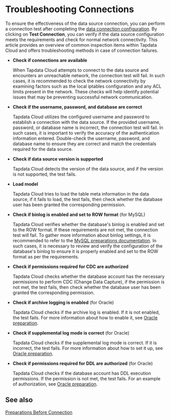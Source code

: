# Troubleshooting Connections

To ensure the effectiveness of the data source connection, you can perform a connection test after completing the [data connection configuration](../prerequisites/README.md). By clicking on **Test Connection**, you can verify if the data source configuration meets the requirements and check for normal network connectivity. This article provides an overview of common inspection items within Tapdata Cloud and offers troubleshooting methods in case of connection failures.

- **Check if connections are available**

   When Tapdata Cloud attempts to connect to the data source and encounters an unreachable network, the connection test will fail. In such cases, it is recommended to check the network connectivity by examining factors such as the local iptables configuration and any ACL limits present in the network. These checks will help identify potential issues that may be preventing successful network communication.

- **Check if the username, password, and database are correct**

   Tapdata Cloud utilizes the configured username and password to establish a connection with the data source. If the provided username, password, or database name is incorrect, the connection test will fail. In such cases, it is important to verify the accuracy of the authentication information entered. Double-check the username, password, and database name to ensure they are correct and match the credentials required for the data source.

- **Check if data source version is supported**

   Tapdata Cloud detects the version of the data source, and if the version is not supported, the test fails.

- **Load model**

   Tapdata Cloud tries to load the table meta information in the data source, if it fails to load, the test fails, then check whether the database user has been granted the corresponding permission.

- **Check if binlog is enabled and set to ROW format** (for MySQL)

   Tapdata Cloud verifies whether the database's binlog is enabled and set to the ROW format. If these requirements are not met, the connection test will fail. To gather more information about binlog settings, it is recommended to refer to the [MySQL preparations documentation](../prerequisites/certified/mysql.md). In such cases, it is necessary to review and verify the configuration of the database's binlog to ensure it is properly enabled and set to the ROW format as per the requirements.

- **Check if permissions required for CDC are authorized**

   Tapdata Cloud checks whether the database account has the necessary permissions to perform CDC (Change Data Capture), if the permission is not met, the test fails, then check whether the database user has been granted the corresponding permission.

- **Check if archive logging is enabled** (for Oracle)

   Tapdata Cloud checks if the archive log is enabled. If it is not enabled, the test fails. For more information about how to enable it, see [Oracle preparation](../prerequisites/certified/oracle.md).

- **Check if supplemental log mode is correct** (for Oracle)

   Tapdata Cloud checks if the supplemental log mode is correct. If it is incorrect, the test fails. For more information about how to set it up, see [Oracle preparation](../prerequisites/certified/oracle.md).

- **Check if permissions required for DDL are authorized** (for Oracle)

   Tapdata Cloud checks if the database account has DDL execution permissions. If the permission is not met, the test fails. For an example of authorization, see [Oracle preparation](../prerequisites/certified/oracle.md).



## See also

[Preparations Before Connection](../prerequisites/README.md)